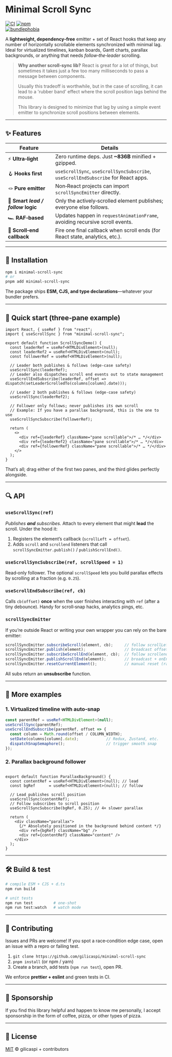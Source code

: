 # Minimal Scroll Sync

[![CI](https://github.com/gilicaspi/minimal-scroll-sync/actions/workflows/ci.yml/badge.svg)](https://github.com/gilicaspi/minimal-scroll-sync/actions/workflows/ci.yml)
[![npm](https://img.shields.io/npm/v/minimal-scroll-sync.svg)](https://www.npmjs.com/package/minimal-scroll-sync) <br>[![bundlephobia](https://img.shields.io/bundlephobia/minzip/minimal-scroll-sync)](https://bundlephobia.com/package/minimal-scroll-sync)

A **lightweight, dependency‑free** emitter + set of React hooks that keep any number of horizontally scrollable elements synchronized with minimal lag. Ideal for virtualized timelines, kanban boards, Gantt charts, parallax backgrounds, or anything that needs *follow‑the‑leader* scrolling.

> **Why another scroll‑sync lib?**  React is great for a lot of things, but sometimes it takes just a few too many milliseconds to pass a message between components.
>
> Usually this tradeoff is worthwhile, but in the case of scrolling, it can lead to a 'rubber band' effect where the scroll position lags behind the mouse.
>
> This library is designed to minimize that lag by using a simple event emitter to synchronize scroll positions between elements.

---

## ✨ Features

| Feature                            | Details                                                                            |
| ---------------------------------- |------------------------------------------------------------------------------------|
| ⚡ **Ultra‑light**                  | Zero runtime deps. Just **~836B** minified + gzipped.                              |
| 🪝 **Hooks first**                 | `useScrollSync`, `useScrollSyncSubscribe`, `useScrollEndSubscribe` for React apps. |
| 🪢 **Pure emitter**                | Non‑React projects can import `scrollSyncEmitter` directly.                        |
| 🧠 **Smart *lead / follow* logic** | Only the actively‑scrolled element publishes; everyone else follows.               |
| 🏎️ **RAF‑based**                  | Updates happen in `requestAnimationFrame`, avoiding recursive scroll events.       |
| 🛑 **Scroll‑end callback**         | Fire one final callback when scroll ends (for React state, analytics, etc.).       |

---

## 🚀 Installation

```bash
npm i minimal-scroll-sync
# or
pnpm add minimal-scroll-sync
```

The package ships **ESM, CJS, and type declarations**—whatever your bundler prefers.

---

## 🏁 Quick start (three‑pane example)

```tsx
import React, { useRef } from "react";
import { useScrollSync } from "minimal-scroll-sync";

export default function ScrollSyncDemo() {
  const leaderRef = useRef<HTMLDivElement>(null);
  const leaderRef2 = useRef<HTMLDivElement>(null);
  const followerRef = useRef<HTMLDivElement>(null);

  // Leader both publishes & follows (edge‑case safety)
  useScrollSync(leaderRef);
  // Leader also dispatches scroll end events out to state management
  useScrollEndSubscribe(leaderRef, offset => dispatch(setLeaderScrolledTo(columns[column].date)));

  // Leader 2 both publishes & follows (edge‑case safety)
  useScrollSync(leaderRef2);

  // Follower only follows; never publishes its own scroll
  // Example: If you have a parallax background, this is the one to use
  useScrollSyncSubscribe(followerRef);

  return (
    <>
      <div ref={leaderRef} className="pane scrollable">/* … */</div>
      <div ref={leaderRef2} className="pane scrollable">/* … */</div>
      <div ref={followerRef} className="pane scrollable">/* … */</div>
    </>
  );
}
```

That’s all; drag either of the first two panes, and the third glides perfectly alongside.

---

## 🔍 API

### `useScrollSync(ref)`

*Publishes **and** subscribes.*  Attach to every element that might **lead** the scroll.  Under the hood it:

1. Registers the element’s callback (`scrollLeft = offset`).
2. Adds `scroll` and `scrollend` listeners that call `scrollSyncEmitter.publish()` / `publishScrollEnd()`.

### `useScrollSyncSubscribe(ref, scrollSpeed = 1)`

Read‑only follower.  The optional `scrollSpeed` lets you build parallax effects by scrolling at a fraction (e.g. `0.25`).

### `useScrollEndSubscribe(ref, cb)`

Calls `cb(offset)` **once** when the user finishes interacting with `ref` (after a tiny debounce). Handy for scroll‑snap hacks, analytics pings, etc.

### `scrollSyncEmitter`

If you’re outside React or writing your own wrapper you can rely on the bare emitter:

```ts
scrollSyncEmitter.subscribeScroll(element, cb);     // follow scrollLeft
scrollSyncEmitter.publish(element);                 // broadcast offset
scrollSyncEmitter.subscribeScrollEnd(element, cb);  // follow scrollend
scrollSyncEmitter.publishScrollEnd(element);        // broadcast + onEnd
scrollSyncEmitter.resetCurrentElement();            // manual reset (rare)
```

All subs return an **unsubscribe** function.

---

## 🧩 More examples

### 1. Virtualized timeline with auto‑snap

```ts
const parentRef = useRef<HTMLDivElement>(null);
useScrollSync(parentRef);
useScrollEndSubscribe(parentRef, offset => {
  const column = Math.round(offset / COLUMN_WIDTH);
  setDate(columns[column].date);            // Redux, Zustand, etc.
  dispatchSnapSemaphore();                  // trigger smooth snap
});
```

### 2. Parallax background follower

```tsx

export default function ParallaxBackground() {
  const contentRef = useRef<HTMLDivElement>(null); // lead
  const bgRef      = useRef<HTMLDivElement>(null); // follow

  // Lead publishes scroll position
  useScrollSync(contentRef);
  // Follow subscribes to scroll position
  useScrollSyncSubscribe(bgRef, 0.25); // 4× slower parallax

  return (
    <div className="parallax">
      {/* Absolutely positioned in the background behind content */}
      <div ref={bgRef} className="bg" />
      <div ref={contentRef} className="content" />
    </div>
  );
}
```

---

## 🛠 Build & test

```bash
# compile ESM + CJS + d.ts
npm run build

# unit tests
npm run test         # one‑shot
npm run test:watch   # watch mode
```

---

## 🙌 Contributing

Issues and PRs are welcome!  If you spot a race‑condition edge case, open an issue with a repro or failing test.

1. `git clone https://github.com/gilicaspi/minimal-scroll-sync`
2. `pnpm install` (or npm / yarn)
3. Create a branch, add tests (`npm run test`), open PR.

We enforce **prettier + eslint** and green tests in CI.

---

## 💖 Sponsorship

If you find this library helpful and happen to know me personally, I accept sponsorship in the form of coffee, pizza, or other types of pizza.

---

## 📜 License

[MIT](LICENSE) © gilicaspi + contributors
